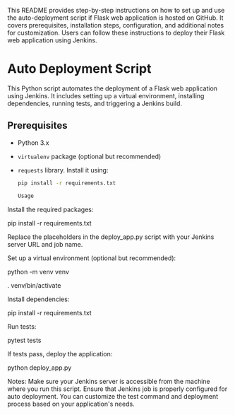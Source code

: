 This README provides step-by-step instructions on how to set up and use the auto-deployment script if Flask web application is hosted on GitHub. It covers prerequisites, installation steps, configuration, and additional notes for customization. Users can follow these instructions to deploy their Flask web application using Jenkins.

# Auto Deployment Script

This Python script automates the deployment of a Flask web application using Jenkins. It includes setting up a virtual environment, installing dependencies, running tests, and triggering a Jenkins build.

## Prerequisites

- Python 3.x
- `virtualenv` package (optional but recommended)
- `requests` library. Install it using:

  ```bash
  pip install -r requirements.txt

  Usage

Install the required packages:

  pip install -r requirements.txt

Replace the placeholders in the deploy_app.py script with your Jenkins server URL and job name.

Set up a virtual environment (optional but recommended):

  python -m venv venv
  
  . venv/bin/activate
  
Install dependencies:

  pip install -r requirements.txt

Run tests:

  pytest tests

If tests pass, deploy the application:

  python deploy_app.py

  Notes:
Make sure your Jenkins server is accessible from the machine where you run this script.
Ensure that Jenkins job is properly configured for auto deployment.
You can customize the test command and deployment process based on your application's needs.
